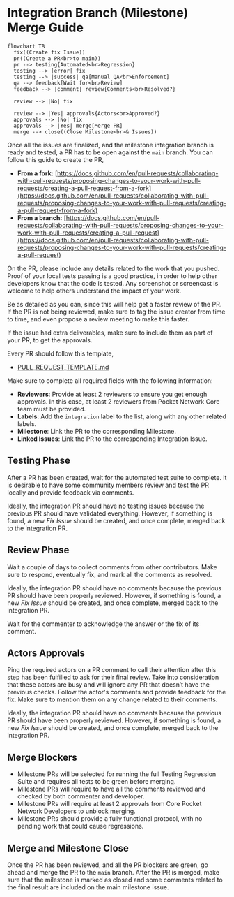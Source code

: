# Integration Branch (Milestone) Merge Guide

```mermaid
flowchart TB
  fix((Create fix Issue))
  pr((Create a PR<br>to main))
  pr --> testing{Automated<br>Regression}
  testing --> |error| fix
  testing --> |success| qa[Manual QA<br>Enforcement]
  qa --> feedback[Wait for<br>Review]
  feedback --> |comment| review{Comments<br>Resolved?}
  
  review --> |No| fix

  review --> |Yes| approvals{Actors<br>Approved?}
  approvals --> |No| fix
  approvals --> |Yes| merge[Merge PR]
  merge --> close((Close Milestone<br>& Issues))
```

Once all the issues are finalized, and the milestone integration branch is ready and tested, a PR has to be open against the `main` branch. You can follow this guide to create the PR,

- **From a fork:** [https://docs.github.com/en/pull-requests/collaborating-with-pull-requests/proposing-changes-to-your-work-with-pull-requests/creating-a-pull-request-from-a-fork](https://docs.github.com/en/pull-requests/collaborating-with-pull-requests/proposing-changes-to-your-work-with-pull-requests/creating-a-pull-request-from-a-fork)
- **From a branch:** [https://docs.github.com/en/pull-requests/collaborating-with-pull-requests/proposing-changes-to-your-work-with-pull-requests/creating-a-pull-request](https://docs.github.com/en/pull-requests/collaborating-with-pull-requests/proposing-changes-to-your-work-with-pull-requests/creating-a-pull-request)

On the PR, please include any details related to the work that you pushed. Proof of your local tests passing is a good practice, in order to help other developers know that the code is tested. Any screenshot or screencast is welcome to help others understand the impact of your work.

Be as detailed as you can, since this will help get a faster review of the PR. If the PR is not being reviewed, make sure to tag the issue creator from time to time, and even propose a review meeting to make this faster.

If the issue had extra deliverables, make sure to include them as part of your PR, to get the approvals.

Every PR should follow this template,

* [PULL\_REQUEST\_TEMPLATE.md](../../../.github/PULL_REQUEST_TEMPLATE.md)

Make sure to complete all required fields with the following information:
- **Reviewers**: Provide at least 2 reviewers to ensure you get enough approvals. In this case, at least 2 reviewers from Pocket Network Core team must be provided.
- **Labels**: Add the `integration` label to the list, along with any other related labels.
- **Milestone**: Link the PR to the corresponding Milestone.
- **Linked Issues**: Link the PR to the corresponding Integration Issue.


## Testing Phase

After a PR has been created, wait for the automated test suite to complete. it is desirable to have some community members review and test the PR locally and provide feedback via comments.

Ideally, the integration PR should have no testing issues because the previous PR should have validated everything. However, if something is found, a new _Fix Issue_ should be created, and once complete, merged back to the integration PR.

## Review Phase

Wait a couple of days to collect comments from other contributors. Make sure to respond, eventually fix, and mark all the comments as resolved.

Ideally, the integration PR should have no comments because the previous PR should have been properly reviewed. However, if something is found, a new _Fix Issue_ should be created, and once complete, merged back to the integration PR.

Wait for the commenter to acknowledge the answer or the fix of its comment.

## Actors Approvals

Ping the required actors on a PR comment to call their attention after this step has been fulfilled to ask for their final review. Take into consideration that these actors are busy and will ignore any PR that doesn’t have the previous checks. Follow the actor's comments and provide feedback for the fix. Make sure to mention them on any change related to their comments.

Ideally, the integration PR should have no comments because the previous PR should have been properly reviewed. However, if something is found, a new _Fix Issue_ should be created, and once complete, merged back to the integration PR.

## Merge Blockers

- Milestone PRs will be selected for running the full Testing Regression Suite and requires all tests to be green before merging.
- Milestone PRs will require to have all the comments reviewed and checked by both commenter and developer.
- Milestone PRs will require at least 2 approvals from Core Pocket Network Developers to unblock merging.
- Milestone PRs should provide a fully functional protocol, with no pending work that could cause regressions.

## Merge and Milestone Close

Once the PR has been reviewed, and all the PR blockers are green, go ahead and merge the PR to the `main` branch. After the PR is merged, make sure that the milestone is marked as closed and some comments related to the final result are included on the main milestone issue.

